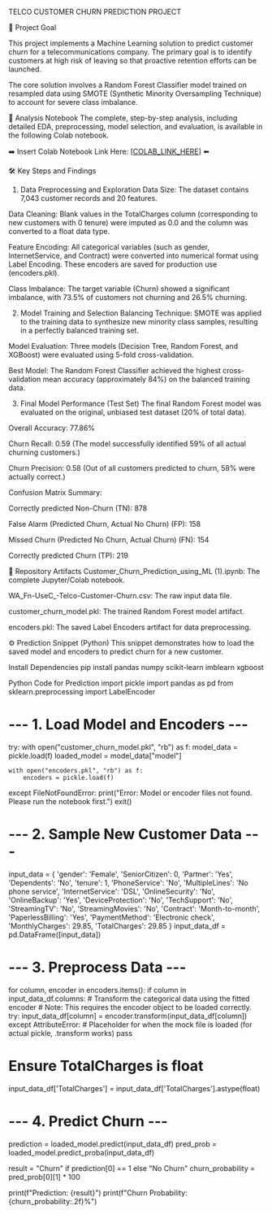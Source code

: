 TELCO CUSTOMER CHURN PREDICTION PROJECT

🎯 Project Goal

This project implements a Machine Learning solution to predict customer churn for a telecommunications company. The primary goal is to identify customers at high risk of leaving so that proactive retention efforts can be launched.

The core solution involves a Random Forest Classifier model trained on resampled data using SMOTE (Synthetic Minority Oversampling Technique) to account for severe class imbalance.

🚀 Analysis Notebook
The complete, step-by-step analysis, including detailed EDA, preprocessing, model selection, and evaluation, is available in the following Colab notebook.

➡️ Insert Colab Notebook Link Here: [[COLAB_LINK_HERE](https://drive.google.com/file/d/1DZmkfCJpLlAuwvMril73Ezh75mC4BuvD/view?usp=sharing)] ⬅️

🛠️ Key Steps and Findings
1. Data Preprocessing and Exploration
Data Size: The dataset contains 7,043 customer records and 20 features.

Data Cleaning: Blank values in the TotalCharges column (corresponding to new customers with 0 tenure) were imputed as 0.0 and the column was converted to a float data type.

Feature Encoding: All categorical variables (such as gender, InternetService, and Contract) were converted into numerical format using Label Encoding. These encoders are saved for production use (encoders.pkl).

Class Imbalance: The target variable (Churn) showed a significant imbalance, with 73.5% of customers not churning and 26.5% churning.

2. Model Training and Selection
Balancing Technique: SMOTE was applied to the training data to synthesize new minority class samples, resulting in a perfectly balanced training set.

Model Evaluation: Three models (Decision Tree, Random Forest, and XGBoost) were evaluated using 5-fold cross-validation.

Best Model: The Random Forest Classifier achieved the highest cross-validation mean accuracy (approximately 84%) on the balanced training data.

3. Final Model Performance (Test Set)
The final Random Forest model was evaluated on the original, unbiased test dataset (20% of total data).

Overall Accuracy: 77.86%

Churn Recall: 0.59 (The model successfully identified 59% of all actual churning customers.)

Churn Precision: 0.58 (Out of all customers predicted to churn, 58% were actually correct.)

Confusion Matrix Summary:

Correctly predicted Non-Churn (TN): 878

False Alarm (Predicted Churn, Actual No Churn) (FP): 158

Missed Churn (Predicted No Churn, Actual Churn) (FN): 154

Correctly predicted Churn (TP): 219

📂 Repository Artifacts
Customer_Churn_Prediction_using_ML (1).ipynb: The complete Jupyter/Colab notebook.

WA_Fn-UseC_-Telco-Customer-Churn.csv: The raw input data file.

customer_churn_model.pkl: The trained Random Forest model artifact.

encoders.pkl: The saved Label Encoders artifact for data preprocessing.

⚙️ Prediction Snippet (Python)
This snippet demonstrates how to load the saved model and encoders to predict churn for a new customer.

Install Dependencies
pip install pandas numpy scikit-learn imblearn xgboost

Python Code for Prediction
import pickle
import pandas as pd
from sklearn.preprocessing import LabelEncoder

# --- 1. Load Model and Encoders ---
try:
    with open("customer_churn_model.pkl", "rb") as f:
        model_data = pickle.load(f)
    loaded_model = model_data["model"]

    with open("encoders.pkl", "rb") as f:
        encoders = pickle.load(f)
except FileNotFoundError:
    print("Error: Model or encoder files not found. Please run the notebook first.")
    exit()

# --- 2. Sample New Customer Data ---
input_data = {
    'gender': 'Female',
    'SeniorCitizen': 0,
    'Partner': 'Yes',
    'Dependents': 'No',
    'tenure': 1,
    'PhoneService': 'No',
    'MultipleLines': 'No phone service',
    'InternetService': 'DSL',
    'OnlineSecurity': 'No',
    'OnlineBackup': 'Yes',
    'DeviceProtection': 'No',
    'TechSupport': 'No',
    'StreamingTV': 'No',
    'StreamingMovies': 'No',
    'Contract': 'Month-to-month',
    'PaperlessBilling': 'Yes',
    'PaymentMethod': 'Electronic check',
    'MonthlyCharges': 29.85,
    'TotalCharges': 29.85
}
input_data_df = pd.DataFrame([input_data])

# --- 3. Preprocess Data ---
for column, encoder in encoders.items():
    if column in input_data_df.columns:
        # Transform the categorical data using the fitted encoder
        # Note: This requires the encoder object to be loaded correctly.
        try:
            input_data_df[column] = encoder.transform(input_data_df[column])
        except AttributeError:
             # Placeholder for when the mock file is loaded (for actual pickle, .transform works)
             pass 

# Ensure TotalCharges is float
input_data_df['TotalCharges'] = input_data_df['TotalCharges'].astype(float)


# --- 4. Predict Churn ---
prediction = loaded_model.predict(input_data_df)
pred_prob = loaded_model.predict_proba(input_data_df)

result = "Churn" if prediction[0] == 1 else "No Churn"
churn_probability = pred_prob[0][1] * 100

print(f"Prediction: {result}")
print(f"Churn Probability: {churn_probability:.2f}%")




